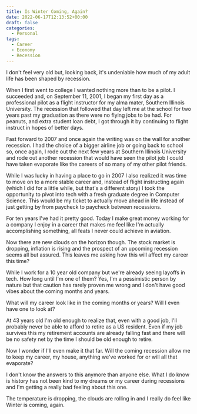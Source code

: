```yaml
---
title: Is Winter Coming, Again?
date: 2022-06-17T12:13:52+00:00
draft: false
categories:
  - Personal
tags:
  - Career
  - Economy
  - Recession
---
```


I don't feel very old but, looking back, it's undeniable how much of my adult life has been shaped by recession.

When I first went to college I wanted nothing more than to be a pilot. I succeeded and, on September 11, 2001, I began my first day as a professional pilot as a flight instructor for my alma mater, Southern Illinois University. The recession that followed that day left me at the school for two years past my graduation as there were no flying jobs to be had. For peanuts, and extra student loan debt, I got through it by continuing to flight instruct in hopes of better days.

Fast forward to 2007 and once again the writing was on the wall for another recession. I had the choice of a bigger airline job or going back to school so, once again, I rode out the next few years at Southern Illinois University and rode out another recession that would have seen the pilot job I could have taken evaporate like the careers of so many of my other pilot friends.

While I was lucky in having a place to go in 2007 I also realized it was time to move on to a more stable career and, instead of flight instructing again (which I did for a little while, but that's a different story) I took the opportunity to pivot into tech with a fresh graduate degree in Computer Science. This would be my ticket to actually move ahead in life instead of just getting by from paycheck to paycheck between recessions.

For ten years I've had it pretty good. Today I make great money working for a company I enjoy in a career that makes me feel like I'm actually accomplishing something, all feats I never could achieve in aviation.

Now there are new clouds on the horizon though. The stock market is dropping, inflation is rising and the prospect of an upcoming recession seems all but assured. This leaves me asking how this will affect my career this time?

While I work for a 10 year old company but we're already seeing layoffs in tech. How long until I'm one of them? Yes, I'm a pessimistic person by nature but that caution has rarely proven me wrong and I don't have good vibes about the coming months and years.

What will my career look like in the coming months or years? Will I even have one to look at?

At 43 years old I'm old enough to realize that, even with a good job, I'll probably never be able to afford to retire as a US resident. Even if my job survives this my retirement accounts are already falling fast and there will be no safety net by the time I should be old enough to retire.

Now I wonder if I'll even make it that far. Will the coming recession allow me to keep my career, my house, anything we've worked for or will all that evaporate?

I don't know the answers to this anymore than anyone else. What I do know is history has not been kind to my dreams or my career during recessions and I'm getting a really bad feeling about this one.

The temperature is dropping, the clouds are rolling in and I really do feel like Winter is coming, again.